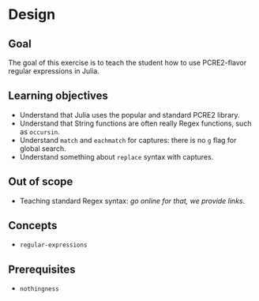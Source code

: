# Design

## Goal

The goal of this exercise is to teach the student how to use PCRE2-flavor regular expressions in Julia.

## Learning objectives

- Understand that Julia uses the popular and standard PCRE2 library.
- Understand that String functions are often really Regex functions, such as `occursin`.
- Understand `match` and `eachmatch` for captures: there is no `g` flag for global search.
- Understand something about `replace` syntax with captures.
  
## Out of scope

- Teaching standard Regex syntax: _go online for that, we provide links_.

## Concepts

- `regular-expressions`

## Prerequisites

- `nothingness`
